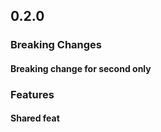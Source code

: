 ## 0.2.0

### Breaking Changes

#### Breaking change for second only

### Features

#### Shared feat
